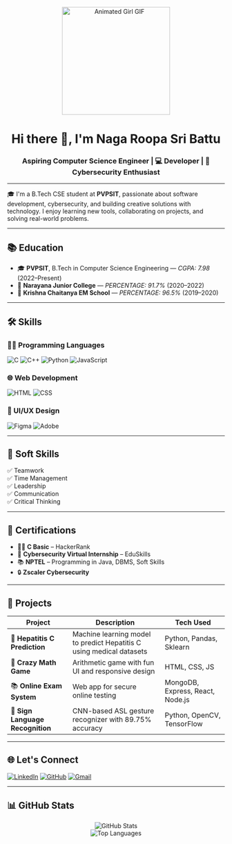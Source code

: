 <!-- Banner or Animated GIF at the Top -->
<p align="center">
  <img src="https://media.giphy.com/media/L1R1tvI9svkIWwpVYr/giphy.gif" width="250" alt="Animated Girl GIF">
</p>

<h1 align="center">Hi there 👋, I'm Naga Roopa Sri Battu</h1>
<h3 align="center">Aspiring Computer Science Engineer | 💻 Developer | 🔐 Cybersecurity Enthusiast</h3>

---

🎓 I'm a B.Tech CSE student at **PVPSIT**, passionate about software development, cybersecurity, and building creative solutions with technology. I enjoy learning new tools, collaborating on projects, and solving real-world problems.

---

## 📚 Education

- 🎓 **PVPSIT**, B.Tech in Computer Science Engineering — *CGPA: 7.98* (2022–Present)  
- 🏫 **Narayana Junior College** — *PERCENTAGE: 91.7%* (2020–2022)  
- 🏫 **Krishna Chaitanya EM School** — *PERCENTAGE: 96.5%* (2019–2020)  

---

## 🛠️ Skills

### 👩‍💻 Programming Languages
![C](https://img.shields.io/badge/-C-00599C?style=flat&logo=c)
![C++](https://img.shields.io/badge/-C++-00599C?style=flat&logo=c%2B%2B)
![Python](https://img.shields.io/badge/-Python-3776AB?style=flat&logo=python)
![JavaScript](https://img.shields.io/badge/-JavaScript-F7DF1E?style=flat&logo=javascript)

### 🌐 Web Development
![HTML](https://img.shields.io/badge/-HTML5-E34F26?style=flat&logo=html5)
![CSS](https://img.shields.io/badge/-CSS3-1572B6?style=flat&logo=css3)

### 🎨 UI/UX Design
![Figma](https://img.shields.io/badge/-Figma-F24E1E?style=flat&logo=figma)
![Adobe](https://img.shields.io/badge/-Adobe-FF0000?style=flat&logo=adobe)

---

## 💼 Soft Skills

✅ Teamwork  
✅ Time Management  
✅ Leadership  
✅ Communication  
✅ Critical Thinking  

---

## 📜 Certifications

- 🧑‍💻 **C Basic** – HackerRank  
- 🔐 **Cybersecurity Virtual Internship** – EduSkills  
- 📚 **NPTEL** – Programming in Java, DBMS, Soft Skills  
- 🔒 **Zscaler Cybersecurity**  

---

## 🚀 Projects

| Project | Description | Tech Used |
|--------|-------------|-----------|
| 🧬 **Hepatitis C Prediction** | Machine learning model to predict Hepatitis C using medical datasets | Python, Pandas, Sklearn |
| 🧠 **Crazy Math Game** | Arithmetic game with fun UI and responsive design | HTML, CSS, JS |
| 📚 **Online Exam System** | Web app for secure online testing | MongoDB, Express, React, Node.js |
| 🤟 **Sign Language Recognition** | CNN-based ASL gesture recognizer with 89.75% accuracy | Python, OpenCV, TensorFlow |

---

## 🌐 Let's Connect

[![LinkedIn](https://img.shields.io/badge/-LinkedIn-0077B5?style=flat&logo=linkedin)](https://www.linkedin.com/in/naga-roopasri-battu-b88b95282/)
[![GitHub](https://img.shields.io/badge/-GitHub-181717?style=flat&logo=github)](https://github.com/BattuNagaRoopasri)
[![Gmail](https://img.shields.io/badge/-roopasri.0812@gmail.com-D14836?style=flat&logo=gmail&logoColor=white)](mailto:roopasri.0812@gmail.com)

---

## 📊 GitHub Stats

<p align="center">
  <img src="https://github-readme-stats.vercel.app/api?username=BattuNagaRoopasri&show_icons=true&theme=radical" alt="GitHub Stats">
  <br/>
  <img src="https://github-readme-stats.vercel.app/api/top-langs/?username=BattuNagaRoopasri&layout=compact&theme=radical" alt="Top Languages">
</p>
